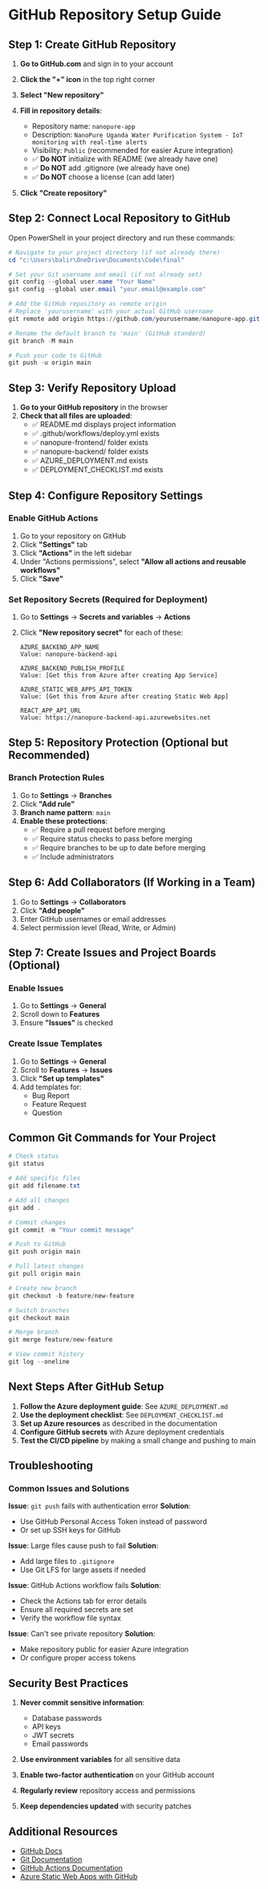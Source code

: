 # GitHub Repository Setup Guide

## Step 1: Create GitHub Repository

1. **Go to GitHub.com** and sign in to your account
2. **Click the "+" icon** in the top right corner
3. **Select "New repository"**
4. **Fill in repository details**:
   - Repository name: `nanopure-app`
   - Description: `NanoPure Uganda Water Purification System - IoT monitoring with real-time alerts`
   - Visibility: `Public` (recommended for easier Azure integration)
   - ✅ **Do NOT** initialize with README (we already have one)
   - ✅ **Do NOT** add .gitignore (we already have one)
   - ✅ **Do NOT** choose a license (can add later)

5. **Click "Create repository"**

## Step 2: Connect Local Repository to GitHub

Open PowerShell in your project directory and run these commands:

```powershell
# Navigate to your project directory (if not already there)
cd "c:\Users\balir\OneDrive\Documents\Code\final"

# Set your Git username and email (if not already set)
git config --global user.name "Your Name"
git config --global user.email "your.email@example.com"

# Add the GitHub repository as remote origin
# Replace 'yourusername' with your actual GitHub username
git remote add origin https://github.com/yourusername/nanopure-app.git

# Rename the default branch to 'main' (GitHub standard)
git branch -M main

# Push your code to GitHub
git push -u origin main
```

## Step 3: Verify Repository Upload

1. **Go to your GitHub repository** in the browser
2. **Check that all files are uploaded**:
   - ✅ README.md displays project information
   - ✅ .github/workflows/deploy.yml exists
   - ✅ nanopure-frontend/ folder exists
   - ✅ nanopure-backend/ folder exists
   - ✅ AZURE_DEPLOYMENT.md exists
   - ✅ DEPLOYMENT_CHECKLIST.md exists

## Step 4: Configure Repository Settings

### Enable GitHub Actions
1. Go to your repository on GitHub
2. Click **"Settings"** tab
3. Click **"Actions"** in the left sidebar
4. Under "Actions permissions", select **"Allow all actions and reusable workflows"**
5. Click **"Save"**

### Set Repository Secrets (Required for Deployment)
1. Go to **Settings** → **Secrets and variables** → **Actions**
2. Click **"New repository secret"** for each of these:

   ```
   AZURE_BACKEND_APP_NAME
   Value: nanopure-backend-api
   
   AZURE_BACKEND_PUBLISH_PROFILE
   Value: [Get this from Azure after creating App Service]
   
   AZURE_STATIC_WEB_APPS_API_TOKEN
   Value: [Get this from Azure after creating Static Web App]
   
   REACT_APP_API_URL
   Value: https://nanopure-backend-api.azurewebsites.net
   ```

## Step 5: Repository Protection (Optional but Recommended)

### Branch Protection Rules
1. Go to **Settings** → **Branches**
2. Click **"Add rule"**
3. **Branch name pattern**: `main`
4. **Enable these protections**:
   - ✅ Require a pull request before merging
   - ✅ Require status checks to pass before merging
   - ✅ Require branches to be up to date before merging
   - ✅ Include administrators

## Step 6: Add Collaborators (If Working in a Team)

1. Go to **Settings** → **Collaborators**
2. Click **"Add people"**
3. Enter GitHub usernames or email addresses
4. Select permission level (Read, Write, or Admin)

## Step 7: Create Issues and Project Boards (Optional)

### Enable Issues
1. Go to **Settings** → **General**
2. Scroll down to **Features**
3. Ensure **"Issues"** is checked

### Create Issue Templates
1. Go to **Settings** → **General**
2. Scroll to **Features** → **Issues**
3. Click **"Set up templates"**
4. Add templates for:
   - Bug Report
   - Feature Request
   - Question

## Common Git Commands for Your Project

```powershell
# Check status
git status

# Add specific files
git add filename.txt

# Add all changes
git add .

# Commit changes
git commit -m "Your commit message"

# Push to GitHub
git push origin main

# Pull latest changes
git pull origin main

# Create new branch
git checkout -b feature/new-feature

# Switch branches
git checkout main

# Merge branch
git merge feature/new-feature

# View commit history
git log --oneline
```

## Next Steps After GitHub Setup

1. **Follow the Azure deployment guide**: See `AZURE_DEPLOYMENT.md`
2. **Use the deployment checklist**: See `DEPLOYMENT_CHECKLIST.md`
3. **Set up Azure resources** as described in the documentation
4. **Configure GitHub secrets** with Azure deployment credentials
5. **Test the CI/CD pipeline** by making a small change and pushing to main

## Troubleshooting

### Common Issues and Solutions

**Issue**: `git push` fails with authentication error
**Solution**: 
- Use GitHub Personal Access Token instead of password
- Or set up SSH keys for GitHub

**Issue**: Large files cause push to fail
**Solution**:
- Add large files to `.gitignore`
- Use Git LFS for large assets if needed

**Issue**: GitHub Actions workflow fails
**Solution**:
- Check the Actions tab for error details
- Ensure all required secrets are set
- Verify the workflow file syntax

**Issue**: Can't see private repository
**Solution**:
- Make repository public for easier Azure integration
- Or configure proper access tokens

## Security Best Practices

1. **Never commit sensitive information**:
   - Database passwords
   - API keys
   - JWT secrets
   - Email passwords

2. **Use environment variables** for all sensitive data

3. **Enable two-factor authentication** on your GitHub account

4. **Regularly review** repository access and permissions

5. **Keep dependencies updated** with security patches

## Additional Resources

- [GitHub Docs](https://docs.github.com/)
- [Git Documentation](https://git-scm.com/doc)
- [GitHub Actions Documentation](https://docs.github.com/en/actions)
- [Azure Static Web Apps with GitHub](https://docs.microsoft.com/en-us/azure/static-web-apps/github-actions-workflow)
